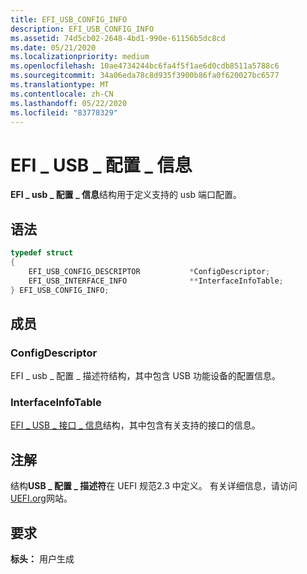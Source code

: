 ```yaml
---
title: EFI_USB_CONFIG_INFO
description: EFI_USB_CONFIG_INFO
ms.assetid: 74d5cb02-2648-4bd1-990e-61156b5dc8cd
ms.date: 05/21/2020
ms.localizationpriority: medium
ms.openlocfilehash: 10ae4734244bc6fa4f5f1ae6d0cdb8511a5788c6
ms.sourcegitcommit: 34a06eda78c8d935f3900b86fa0f620027bc6577
ms.translationtype: MT
ms.contentlocale: zh-CN
ms.lasthandoff: 05/22/2020
ms.locfileid: "83778329"
---
```

# <a name="efi_usb_config_info"></a>EFI \_ USB \_ 配置 \_ 信息

**EFI \_ usb \_ 配置 \_ 信息**结构用于定义支持的 usb 端口配置。

## <a name="syntax"></a>语法

```cpp
typedef struct
{
    EFI_USB_CONFIG_DESCRIPTOR           *ConfigDescriptor;
    EFI_USB_INTERFACE_INFO              **InterfaceInfoTable;
} EFI_USB_CONFIG_INFO;
```

## <a name="members"></a>成员

### <a name="configdescriptor"></a>ConfigDescriptor

EFI \_ usb \_ 配置 \_ 描述符结构，其中包含 USB 功能设备的配置信息。

### <a name="interfaceinfotable"></a>InterfaceInfoTable

[EFI \_ USB \_ 接口 \_ 信息](efi-usb-interface-info.md)结构，其中包含有关支持的接口的信息。

## <a name="remarks"></a>注解

结构**USB \_ 配置 \_ 描述符**在 UEFI 规范2.3 中定义。 有关详细信息，请访问[UEFI.org](https://uefi.org/specifications)网站。

## <a name="requirements"></a>要求

**标头：** 用户生成
